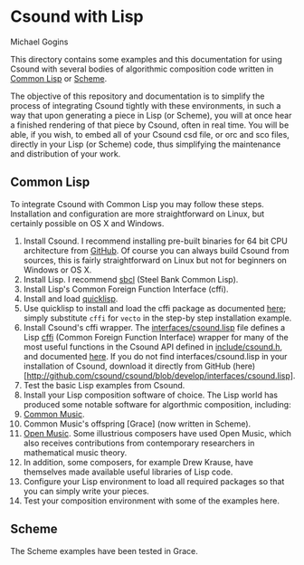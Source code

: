 # Csound with Lisp

Michael Gogins

This directory contains some examples and this documentation for using Csound with several bodies of algorithmic composition code written in [Common Lisp](https://common-lisp.net/) or [Scheme](http://www.schemers.org/).

The objective of this repository and documentation is to simplify the process of integrating Csound tightly with these environments, in such a way that upon generating a piece in Lisp (or Scheme), you will at once hear a finished rendering of that piece by Csound, often in real time. You will be able, if you wish, to embed all of your Csound csd file, or orc and sco files, directly in your Lisp (or Scheme) code, thus simplifying the maintenance and distribution of your work.

## Common Lisp

To integrate Csound with Common Lisp you may follow these steps. Installation and configuration are more straightforward on Linux, but certainly possible on OS X and Windows.

1. Install Csound. I recommend installing pre-built binaries for 64 bit CPU architecture from [GitHub](http://csound.github.io/download.html). Of course you can always build Csound from sources, this is fairly straightforward on Linux but not for beginners on Windows or OS X.
2. Install Lisp.  I recommend [sbcl](http://www.sbcl.org/) (Steel Bank Common Lisp).
3. Install Lisp's Common Foreign Function Interface (cffi).  
 1. Install and load [quicklisp](https://www.quicklisp.org/beta/).
 2. Use quicklisp to install and load the cffi package as documented [here](https://www.quicklisp.org/beta/#installation); simply substitute `cffi` for `vecto` in the step-by step installation example.
 3. Install Csound's cffi wrapper. The [interfaces/csound.lisp](http://github.com/csound/csound/blob/develop/interfaces/csound.lisp) file defines a Lisp [cffi](https://common-lisp.net/project/cffi/) (Common Foreign Function Interface) wrapper for many of the most useful functions in the Csound API defined in [include/csound.h](https://github.com/csound/csound/blob/develop/include/csound.h), and documented [here](http://csound.github.io/docs/api/index.html). If you do not find interfaces/csound.lisp in your installation of Csound, download it directly from GitHub (here)[http://github.com/csound/csound/blob/develop/interfaces/csound.lisp].
4. Test the basic Lisp examples from Csound.
5. Install your Lisp composition software of choice. The Lisp world has produced some notable software for algorthmic composition, including:
 1. [Common Music](http://commonmusic.sourceforge.net/).
 2. Common Music's offspring [Grace] (now written in Scheme).
 3. [Open Music](http://repmus.ircam.fr/openmusic/home). Some illustrious composers have used Open Music, which also receives contributions from contemporary researchers in mathematical music theory.
 4. In addition, some composers, for example Drew Krause, have themselves made available useful libraries of Lisp code.
6. Configure your Lisp environment to load all required packages so that you can simply write your pieces.
7. Test your composition environment with some of the examples here.

## Scheme

The Scheme examples have been tested in Grace.
